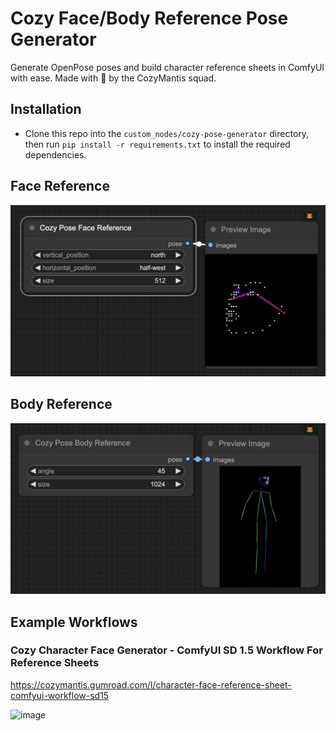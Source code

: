 # Cozy Face/Body Reference Pose Generator

Generate OpenPose poses and build character reference sheets in ComfyUI with ease. Made with 💚 by the CozyMantis squad.

## Installation

- Clone this repo into the `custom_nodes/cozy-pose-generator` directory, then run `pip install -r requirements.txt` to install the required dependencies.

## Face Reference

![Face Pose Generator](./assets/face1.jpeg)

## Body Reference

![Body Pose Generator](./assets/body1.jpeg)

## Example Workflows

### Cozy Character Face Generator - ComfyUI SD 1.5 Workflow For Reference Sheets

https://cozymantis.gumroad.com/l/character-face-reference-sheet-comfyui-workflow-sd15

![image](https://github.com/cozymantis/cozy-utils-comfyui-nodes/assets/5381731/7d92bb7b-bc50-4b9e-b9ff-69c399cd869b)
